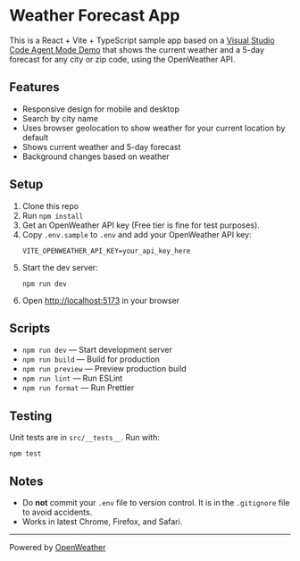 # Weather Forecast App

This is a React + Vite + TypeScript sample app based on a [Visual Studio Code Agent Mode Demo](https://www.youtube.com/watch?v=uG5Vcjr5vxQ) that shows the current weather and a 5-day forecast for any city or zip code, using the OpenWeather API.

## Features

- Responsive design for mobile and desktop
- Search by city name
- Uses browser geolocation to show weather for your current location by default
- Shows current weather and 5-day forecast
- Background changes based on weather

## Setup

1. Clone this repo
2. Run `npm install`
3. Get an OpenWeather API key (Free tier is fine for test purposes).
4. Copy `.env.sample` to `.env` and add your OpenWeather API key:
   ```
   VITE_OPENWEATHER_API_KEY=your_api_key_here
   ```
5. Start the dev server:
   ```
   npm run dev
   ```
6. Open [http://localhost:5173](http://localhost:5173) in your browser

## Scripts

- `npm run dev` — Start development server
- `npm run build` — Build for production
- `npm run preview` — Preview production build
- `npm run lint` — Run ESLint
- `npm run format` — Run Prettier

## Testing

Unit tests are in `src/__tests__`. Run with:
```
npm test
```

## Notes

- Do **not** commit your `.env` file to version control. It is in the `.gitignore` file to avoid accidents.
- Works in latest Chrome, Firefox, and Safari.

---
Powered by [OpenWeather](https://openweathermap.org/)
